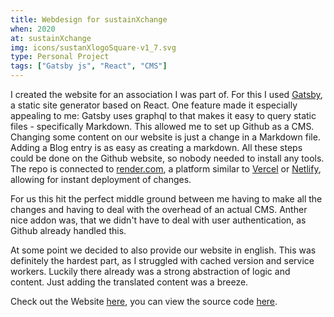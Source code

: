 ```yaml
---
title: Webdesign for sustainXchange
when: 2020
at: sustainXchange
img: icons/sustanXlogoSquare-v1_7.svg
type: Personal Project
tags: ["Gatsby js", "React", "CMS"]
---
```


I created the website for an association I was part of. For this I used [Gatsby](https://gatsbyjs.com), a static site generator based on React. One feature made it especially appealing to me: Gatsby uses graphql to that makes it easy to query static files - specifically Markdown. This allowed me to set up Github as a CMS. Changing some content on our website is just a change in a Markdown file. Adding a Blog entry is as easy as creating a markdown. All these steps could be done on the Github website, so nobody needed to install any tools. The repo is connected to [render.com](https://render.com), a platform similar to [Vercel](https://vercel.com) or [Netlify](https://netlify.com), allowing for instant deployment of changes.   

For us this hit the perfect middle ground between me having to make all the changes and having to deal with the overhead of an actual CMS. Anther nice addon was, that we didn't have to deal with user authentication, as Github already handled this.

At some point we decided to also provide our website in english. This was definitely the hardest part, as I struggled with cached version and service workers. Luckily there already was a strong abstraction of logic and content. Just adding the translated content was a breeze. 

Check out the Website [here](https://sustainxchange.org/en/), you can view the source code [here](https://github.com/jasperanders/sustainxchange-web).
